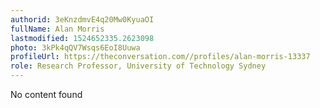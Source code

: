```yaml
---
authorid: 3eKnzdmvE4q20Mw0KyuaOI
fullName: Alan Morris
lastmodified: 1524652335.2623098
photo: 3kPk4qQV7Wsqs6EoI8Uuwa
profileUrl: https://theconversation.com//profiles/alan-morris-13337
role: Research Professor, University of Technology Sydney
---
```

No content found